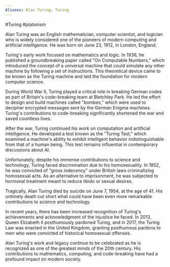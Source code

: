 ```yaml
---
Aliases: Alan Turing, Turing
---
```

#Turing #platonism

Alan Turing was an English mathematician, computer scientist, and logician who is widely considered one of the pioneers of modern computing and artificial intelligence. He was born on June 23, 1912, in London, England.

Turing's early work focused on mathematics and logic. In 1936, he published a groundbreaking paper called "On Computable Numbers," which introduced the concept of a universal machine that could simulate any other machine by following a set of instructions. This theoretical device came to be known as the Turing machine and laid the foundation for modern computer science.

During World War II, Turing played a critical role in breaking German codes as part of Britain's code-breaking team at Bletchley Park. He led the effort to design and build machines called "bombes," which were used to decipher encrypted messages sent by the German Enigma machines. Turing's contributions to code-breaking significantly shortened the war and saved countless lives.

After the war, Turing continued his work on computation and artificial intelligence. He developed a test known as the "Turing Test," which examined a machine's ability to exhibit intelligent behavior indistinguishable from that of a human being. This test remains influential in contemporary discussions about AI.

Unfortunately, despite his immense contributions to science and technology, Turing faced discrimination due to his homosexuality. In 1952, he was convicted of "gross indecency" under British laws criminalizing homosexual acts. As an alternative to imprisonment, he was subjected to hormonal treatment meant to reduce libido or sexual desires.

Tragically, Alan Turing died by suicide on June 7, 1954, at the age of 41. His untimely death cut short what could have been even more remarkable contributions to science and technology.

In recent years, there has been increased recognition of Turing's achievements and acknowledgment of the injustice he faced. In 2013, Queen Elizabeth II posthumously pardoned Turing, and in 2017, the Turing Law was enacted in the United Kingdom, granting posthumous pardons to men who were convicted of historical homosexual offenses.

Alan Turing's work and legacy continue to be celebrated as he is recognized as one of the greatest minds of the 20th century. His contributions to mathematics, computing, and code-breaking have had a profound impact on modern society.